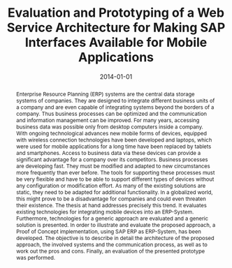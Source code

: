 ---
abstract: Enterprise Resource Planning (ERP) systems are the central data storage
  systems of companies. They are designed to integrate different business units of
  a company and are even capable of integrating systems beyond the borders of a company.
  Thus business processes can be optimized and the communication and information management
  can be improved. For many years, accessing business data was possible only from
  desktop computers inside a company. With ongoing technological advances new mobile
  forms of devices, equipped with wireless connection technologies have been developed
  and laptops, which were used for mobile applications for a long time have been replaced
  by tablets and smartphones. Access to business data via these devices can provide
  a significant advantage for a company over its competitors. Business processes are
  developing fast. They must be modified and adapted to new circumstances more frequently
  than ever before. The tools for supporting these processes must be very flexible
  and have to be able to support different types of devices without any configuration
  or modification effort. As many of the existing solutions are static, they need
  to be adapted for additional functionality. In a globalized world, this might prove
  to be a disadvantage for companies and could even threaten their existence. The
  thesis at hand addresses precisely this trend. It evaluates existing technologies
  for integrating mobile devices into an ERP-System. Furthermore, technologies for
  a generic approach are evaluated and a generic solution is presented. In order to
  illustrate and evaluate the proposed approach, a Proof of Concept implementation,
  using SAP ERP as ERP-System, has been developed. The objective is to describe in
  detail the architecture of the proposed approach, the involved systems and the communication
  process, as well as to work out the pros and cons. Finally, an evaluation of the
  presented prototype was performed.
authors:
- Andreas Spandl
date: '2014-01-01'
featured: false
publication_types:
- '7'
publishDate: '2014-01-01'
title: Evaluation and Prototyping of a Web Service Architecture for Making SAP Interfaces
  Available for Mobile Applications
url_pdf: ''
---